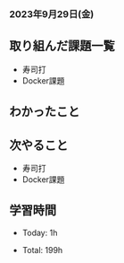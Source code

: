 ### 2023年9月29日(金)

## 取り組んだ課題一覧

- 寿司打
- Docker課題

## わかったこと


## 次やること

- 寿司打
- Docker課題

## 学習時間

- Today: 1h

- Total: 199h